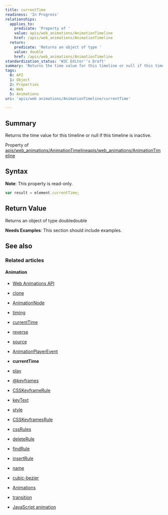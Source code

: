 ```yaml
---
title: currentTime
readiness: 'In Progress'
relationships:
  applies_to:
    predicate: 'Property of '
    value: apis/web_animations/AnimationTimeline
    href: /apis/web_animations/AnimationTimeline
  return:
    predicate: 'Returns an object of type '
    value: double
    href: /apis/web_animations/AnimationTimeline
standardization_status: 'W3C Editor''s Draft'
summary: 'Returns the time value for this timeline or null if this timeline is inactive.'
tags:
  0: API
  1: Object
  2: Properties
  4: Web
  5: Animations
uri: 'apis/web animations/AnimationTimeline/currentTime'

---
```

## Summary

Returns the time value for this timeline or null if this timeline is inactive.

Property of [apis/web\_animations/AnimationTimeline](/apis/web_animations/AnimationTimeline)[apis/web\_animations/AnimationTimeline](/apis/web_animations/AnimationTimeline)

## Syntax

**Note**: This property is read-only.

``` js
var result = element.currentTime;
```

## Return Value

Returns an object of type doubledouble

**Needs Examples**: This section should include examples.

## See also

### Related articles

#### Animation

-   [Web Animations API](/apis/web_animations)

-   [clone](/apis/web_animations/AnimationEffect/clone)

-   [AnimationNode](/apis/web_animations/AnimationNode)

-   [timing](/apis/web_animations/AnimationNode/timing)

-   [currentTime](/apis/web_animations/AnimationPlayer/currentTime)

-   [reverse](/apis/web_animations/AnimationPlayer/reverse)

-   [source](/apis/web_animations/AnimationPlayer/source)

-   [AnimationPlayerEvent](/apis/web_animations/AnimationPlayerEvent)

-   **currentTime**

-   [play](/apis/web_animations/AnimationTimeline/play)

-   [@keyframes](/css/atrules/@keyframes)

-   [CSSKeyframeRule](/css/cssom/CSSKeyframeRule)

-   [keyText](/css/cssom/CSSKeyframeRule/keyText)

-   [style](/css/cssom/CSSKeyframeRule/style)

-   [CSSKeyframesRule](/css/cssom/CSSKeyframesRule)

-   [cssRules](/css/cssom/CSSKeyframesRule/cssRules)

-   [deleteRule](/css/cssom/CSSKeyframesRule/deleteRule)

-   [findRule](/css/cssom/CSSKeyframesRule/findRule)

-   [insertRule](/css/cssom/CSSKeyframesRule/insertRule)

-   [name](/css/cssom/CSSKeyframesRule/name)

-   [cubic-bezier](/css/functions/cubic-bezier)

-   [Animations](/css/properties/animations)

-   [transition](/css/properties/transition)

-   [JavaScript animation](/tutorials/animation_in_javascript_2)
